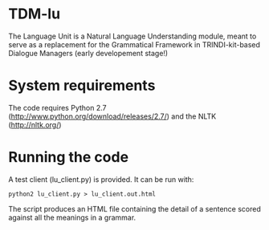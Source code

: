 TDM-lu
======

The Language Unit is a Natural Language Understanding module, meant to serve as a replacement for the Grammatical Framework in TRINDI-kit-based Dialogue Managers (early developement stage!)

System requirements
===================

The code requires Python 2.7 (http://www.python.org/download/releases/2.7/) and the NLTK (http://nltk.org/)


Running the code
================

A test client (lu_client.py) is provided. It can be run with:

```
python2 lu_client.py > lu_client.out.html 
```

The script produces an HTML file containing the detail of a sentence scored against all the meanings in a grammar.
